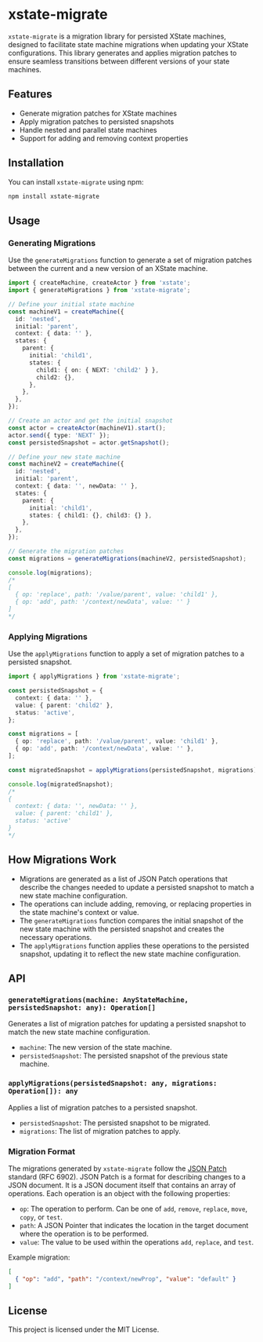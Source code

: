 
# xstate-migrate

`xstate-migrate` is a migration library for persisted XState machines, designed to facilitate state machine migrations when updating your XState configurations. This library generates and applies migration patches to ensure seamless transitions between different versions of your state machines.

## Features

- Generate migration patches for XState machines
- Apply migration patches to persisted snapshots
- Handle nested and parallel state machines
- Support for adding and removing context properties

## Installation

You can install `xstate-migrate` using npm:

```bash
npm install xstate-migrate
```

## Usage

### Generating Migrations

Use the `generateMigrations` function to generate a set of migration patches between the current and a new version of an XState machine.

```typescript
import { createMachine, createActor } from 'xstate';
import { generateMigrations } from 'xstate-migrate';

// Define your initial state machine
const machineV1 = createMachine({
  id: 'nested',
  initial: 'parent',
  context: { data: '' },
  states: {
    parent: {
      initial: 'child1',
      states: {
        child1: { on: { NEXT: 'child2' } },
        child2: {},
      },
    },
  },
});

// Create an actor and get the initial snapshot
const actor = createActor(machineV1).start();
actor.send({ type: 'NEXT' });
const persistedSnapshot = actor.getSnapshot();

// Define your new state machine
const machineV2 = createMachine({
  id: 'nested',
  initial: 'parent',
  context: { data: '', newData: '' },
  states: {
    parent: {
      initial: 'child1',
      states: { child1: {}, child3: {} },
    },
  },
});

// Generate the migration patches
const migrations = generateMigrations(machineV2, persistedSnapshot);

console.log(migrations);
/*
[
  { op: 'replace', path: '/value/parent', value: 'child1' },
  { op: 'add', path: '/context/newData', value: '' }
]
*/
```

### Applying Migrations

Use the `applyMigrations` function to apply a set of migration patches to a persisted snapshot.

```typescript
import { applyMigrations } from 'xstate-migrate';

const persistedSnapshot = {
  context: { data: '' },
  value: { parent: 'child2' },
  status: 'active',
};

const migrations = [
  { op: 'replace', path: '/value/parent', value: 'child1' },
  { op: 'add', path: '/context/newData', value: '' },
];

const migratedSnapshot = applyMigrations(persistedSnapshot, migrations);

console.log(migratedSnapshot);
/*
{
  context: { data: '', newData: '' },
  value: { parent: 'child1' },
  status: 'active'
}
*/
```

## How Migrations Work

- Migrations are generated as a list of JSON Patch operations that describe the changes needed to update a persisted snapshot to match a new state machine configuration.
- The operations can include adding, removing, or replacing properties in the state machine's context or value.
- The `generateMigrations` function compares the initial snapshot of the new state machine with the persisted snapshot and creates the necessary operations.
- The `applyMigrations` function applies these operations to the persisted snapshot, updating it to reflect the new state machine configuration.

## API

### `generateMigrations(machine: AnyStateMachine, persistedSnapshot: any): Operation[]`

Generates a list of migration patches for updating a persisted snapshot to match the new state machine configuration.

- `machine`: The new version of the state machine.
- `persistedSnapshot`: The persisted snapshot of the previous state machine.

### `applyMigrations(persistedSnapshot: any, migrations: Operation[]): any`

Applies a list of migration patches to a persisted snapshot.

- `persistedSnapshot`: The persisted snapshot to be migrated.
- `migrations`: The list of migration patches to apply.

### Migration Format

The migrations generated by `xstate-migrate` follow the [JSON Patch](http://jsonpatch.com) standard (RFC 6902). JSON Patch is a format for describing changes to a JSON document. It is a JSON document itself that contains an array of operations. Each operation is an object with the following properties:

- `op`: The operation to perform. Can be one of `add`, `remove`, `replace`, `move`, `copy`, or `test`.
- `path`: A JSON Pointer that indicates the location in the target document where the operation is to be performed.
- `value`: The value to be used within the operations `add`, `replace`, and `test`.

Example migration:

```json
[
  { "op": "add", "path": "/context/newProp", "value": "default" }
]
```

## License

This project is licensed under the MIT License.
